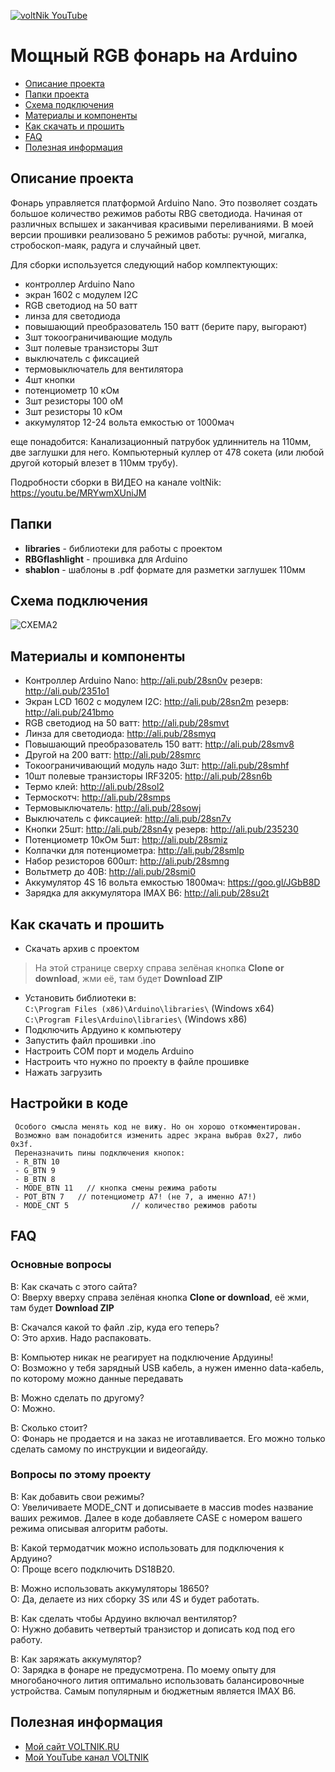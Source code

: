 [![voltNik YouTube](http://voltnik.ru/voltnik-banner.jpg)](https://www.youtube.com/channel/UC4s13gPVOMQVX3P1ZpdUwjA?sub_confirmation=1)
# Мощный RGB фонарь на Arduino
* [Описание проекта](#chapter-0)
* [Папки проекта](#chapter-1)
* [Схема подключения](#chapter-2)
* [Материалы и компоненты](#chapter-3)
* [Как скачать и прошить](#chapter-4)
* [FAQ](#chapter-5)
* [Полезная информация](#chapter-6)

<a id="chapter-0"></a>
## Описание проекта
Фонарь управляется платформой Arduino Nano. Это позволяет создать большое количество режимов работы RBG светодиода. Начиная от различных вспышех и заканчивая красивыми переливаниями. 
В моей версии прошивки реализовано 5 режимов работы: ручной, мигалка, стробоскоп-маяк, радуга и случайный цвет.

Для сборки используется следующий набор комлпектующих:
- контроллер Arduino Nano
- экран 1602 с модулем I2C
- RGB светодиод на 50 ватт
- линза для светодиода
- повышающий преобразователь 150 ватт (берите пару, выгорают)
- 3шт токоограничивающие модуль
- 3шт полевые транзисторы 3шт
- выключатель с фиксацией
- термовыключатель для вентилятора
- 4шт кнопки
- потенциометр 10 кОм
- 3шт резисторы 100 оМ
- 3шт резисторы 10 кОм
- аккумулятор 12-24 вольта емкостью от 1000мач

еще понадобится: Канализационный патрубок удлиннитель на 110мм, две заглушки для него. Компьютерный куллер от 478 сокета (или любой другой который влезет в 110мм трубу).

Подробности сборки в ВИДЕО на канале voltNik: https://youtu.be/MRYwmXUniJM

<a id="chapter-1"></a>
## Папки
- **libraries** - библиотеки для работы с проектом
- **RBGflashlight** - прошивка для Arduino
- **shablon** - шаблоны в .pdf формате для разметки заглушек 110мм

<a id="chapter-2"></a>
## Схема подключения
![СХЕМА2](https://github.com/voltNik/RGB-flashlight/blob/master/RGB-flashlight_full_bb2.jpg)

<a id="chapter-3"></a>
## Материалы и компоненты
- Контроллер Arduino Nano: http://ali.pub/28sn0v резерв: http://ali.pub/2351o1
- Экран LCD 1602 с модулем I2C: http://ali.pub/28sn2m резерв: http://ali.pub/241bmo
- RGB светодиод на 50 ватт: http://ali.pub/28smvt
- Линза для светодиода: http://ali.pub/28smyq
- Повышающий преобразователь 150 ватт: http://ali.pub/28smv8
- Другой на 200 ватт: http://ali.pub/28smrc
- Токоограничивающий модуль надо 3шт: http://ali.pub/28smhf
- 10шт полевые транзисторы IRF3205: http://ali.pub/28sn6b
- Термо клей: http://ali.pub/28sol2
- Термоскотч: http://ali.pub/28smps
- Термовыключатель: http://ali.pub/28sowj 
- Выключатель с фиксацией: http://ali.pub/28sn7v
- Кнопки 25шт: http://ali.pub/28sn4y резерв: http://ali.pub/235230
- Потенциометр 10кОм 5шт: http://ali.pub/28smiz
- Колпачки для потенциометра: http://ali.pub/28smlp
- Набор резисторов 600шт: http://ali.pub/28smng 
- Вольтметр до 40В: http://ali.pub/28smi0
- Аккумулятор 4S 16 вольта емкостью 1800мач: https://goo.gl/JGbB8D
- Зарядка для аккумулятора IMAX B6: http://ali.pub/28su2t

<a id="chapter-4"></a>
## Как скачать и прошить
* Скачать архив с проектом
> На этой странице сверху справа зелёная кнопка **Clone or download**, жми её, там будет **Download ZIP**
* Установить библиотеки в:  
`C:\Program Files (x86)\Arduino\libraries\` (Windows x64)  
`C:\Program Files\Arduino\libraries\` (Windows x86) 
* Подключить Ардуино к компьютеру
* Запустить файл прошивки .ino
* Настроить COM порт и модель Arduino
* Настроить что нужно по проекту в файле прошивке
* Нажать загрузить

## Настройки в коде
     Особого смысла менять код не вижу. Но он хорошо откомментирован. 
     Возможно вам понадобится изменить адрес экрана выбрав 0x27, либо 0x3f. 
     Переназначить пины подключения кнопок:
     - R_BTN 10 
     - G_BTN 9
     - B_BTN 8
     - MODE_BTN 11   // кнопка смены режима работы
     - POT_BTN 7   // потенциометр А7! (не 7, а именно А7!)
     - MODE_CNT 5              // количество режимов работы

<a id="chapter-5"></a>
## FAQ
### Основные вопросы
В: Как скачать с этого сайта?  
О: Вверху вверху справа зелёная кнопка **Clone or download**, её жми, там будет **Download ZIP**  

В: Скачался какой то файл .zip, куда его теперь?  
О: Это архив. Надо распаковать.  

В: Компьютер никак не реагирует на подключение Ардуины!  
О: Возможно у тебя зарядный USB кабель, а нужен именно data-кабель, по которому можно данные передавать  

В: Можно сделать по другому?  
О: Можно.  

В: Сколько стоит?  
О: Фонарь не продается и на заказ не иготавливается. Его можно только сделать самому по инструкции и видеогайду.  

### Вопросы по этому проекту
В: Как добавить свои режимы?  
О: Увеличиваете MODE_CNT и дописываете в массив modes название ваших режимов. Далее в коде добавляете CASE с номером вашего режима описывая алгоритм работы.  

В: Какой термодатчик можно использовать для подключения к Ардуино?  
О: Проще всего подключить DS18B20.  

В: Можно использовать аккумуляторы 18650?  
О: Да, делаете из них сборку 3S или 4S и будет работать.  

В: Как сделать чтобы Ардуино включал вентилятор?  
О: Нужно добавить четвертый транзистор и дописать код под его работу.  

В: Как заряжать аккумулятор?  
О: Зарядка в фонаре не предусмотрена. По моему опыту для многобаночного лития оптимально использовать балансировочные устройства. Самым популярным и бюджетным является IMAX B6.  

<a id="chapter-6"></a>
## Полезная информация
* [Мой сайт VOLTNIK.RU](http://voltnik.ru/)
* [Мой YouTube канал VOLTNIK](https://www.youtube.com/channel/UC4s13gPVOMQVX3P1ZpdUwjA?sub_confirmation=1)